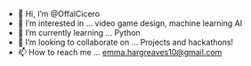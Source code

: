 - 👋 Hi, I’m @OffalCicero
- 👀 I’m interested in ... video game design, machine learning AI
- 🌱 I’m currently learning ... Python
- 💞️ I’m looking to collaborate on ... Projects and hackathons!
- 📫 How to reach me ... emma.hargreaves10@gmail.com

<!---
OffalCicero/OffalCicero is a ✨ special ✨ repository because its `README.md` (this file) appears on your GitHub profile.
You can click the Preview link to take a look at your changes.
--->
